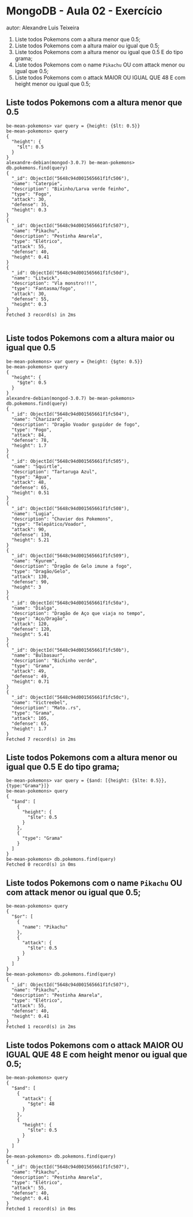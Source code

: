# MongoDB - Aula 02 - Exercício
autor: Alexandre Luis Teixeira

1. Liste todos Pokemons com a altura menor que 0.5;
2. Liste todos Pokemons com a altura maior ou igual que 0.5;
3. Liste todos Pokemons com a altura menor ou igual que 0.5 E do tipo grama;
4. Liste todos Pokemons com o name `Pikachu` OU com attack menor ou igual que 0.5;
5. Liste todos Pokemons com o attack MAIOR OU IGUAL QUE 48 E com  height menor ou igual que 0.5;

## Liste todos Pokemons com a altura menor que 0.5

```
be-mean-pokemons> var query = {height: {$lt: 0.5}}
be-mean-pokemons> query
{
  "height": {
    "$lt": 0.5
  }
}
alexandre-debian(mongod-3.0.7) be-mean-pokemons> db.pokemons.find(query)
{
  "_id": ObjectId("5648c94d001565661f1fc506"),
  "name": "Caterpie",
  "description": "Bixinho/Larva verde feinho",
  "type": "Fogo",
  "attack": 30,
  "defense": 35,
  "height": 0.3
}
{
  "_id": ObjectId("5648c94d001565661f1fc507"),
  "name": "Pikachu",
  "description": "Pestinha Amarela",
  "type": "Elétrico",
  "attack": 55,
  "defense": 40,
  "height": 0.41
}
{
  "_id": ObjectId("5648c94d001565661f1fc50d"),
  "name": "Litwick",
  "description": "Vla monstro!!!",
  "type": "Fantasma/fogo",
  "attack": 30,
  "defense": 55,
  "height": 0.3
}
Fetched 3 record(s) in 2ms


```

## Liste todos Pokemons com a altura maior ou igual que 0.5

```
be-mean-pokemons> var query = {height: {$gte: 0.5}}
be-mean-pokemons> query
{
  "height": {
    "$gte": 0.5
  }
}
alexandre-debian(mongod-3.0.7) be-mean-pokemons> db.pokemons.find(query)
{
  "_id": ObjectId("5648c94d001565661f1fc504"),
  "name": "Charizard",
  "description": "Dragão Voador guspidor de fogo",
  "type": "Fogo",
  "attack": 84,
  "defense": 78,
  "height": 1.7
}
{
  "_id": ObjectId("5648c94d001565661f1fc505"),
  "name": "Squirtle",
  "description": "Tartaruga Azul",
  "type": "Água",
  "attack": 48,
  "defense": 65,
  "height": 0.51
}
{
  "_id": ObjectId("5648c94d001565661f1fc508"),
  "name": "Lugia",
  "description": "Chavier dos Pokemons",
  "type": "Telepático/Voador",
  "attack": 90,
  "defense": 130,
  "height": 5.21
}
{
  "_id": ObjectId("5648c94d001565661f1fc509"),
  "name": "Kyurem",
  "description": "Dragão de Gelo imune a fogo",
  "type": "Dragão/Gelo",
  "attack": 130,
  "defense": 90,
  "height": 3
}
{
  "_id": ObjectId("5648c94d001565661f1fc50a"),
  "name": "Dialga",
  "description": "Dragão de Aço que viaja no tempo",
  "type": "Aço/Dragão",
  "attack": 120,
  "defense": 120,
  "height": 5.41
}
{
  "_id": ObjectId("5648c94d001565661f1fc50b"),
  "name": "Bulbasaur",
  "description": "Bichinho verde",
  "type": "Grama",
  "attack": 49,
  "defense": 49,
  "height": 0.71
}
{
  "_id": ObjectId("5648c94d001565661f1fc50c"),
  "name": "Victreebel",
  "description": "Mato..rs",
  "type": "Grama",
  "attack": 105,
  "defense": 65,
  "height": 1.7
}
Fetched 7 record(s) in 2ms

```

## Liste todos Pokemons com a altura menor ou igual que 0.5 E do tipo grama;

```
be-mean-pokemons> var query = {$and: [{height: {$lte: 0.5}},{type:"Grama"}]}
be-mean-pokemons> query
{
  "$and": [
    {
      "height": {
        "$lte": 0.5
      }
    },
    {
      "type": "Grama"
    }
  ]
}
be-mean-pokemons> db.pokemons.find(query)
Fetched 0 record(s) in 0ms

```

## Liste todos Pokemons com o name `Pikachu` OU com attack menor ou igual que 0.5;

```
be-mean-pokemons> query
{
  "$or": [
    {
      "name": "Pikachu"
    },
    {
      "attack": {
        "$lte": 0.5
      }
    }
  ]
}
be-mean-pokemons> db.pokemons.find(query)
{
  "_id": ObjectId("5648c94d001565661f1fc507"),
  "name": "Pikachu",
  "description": "Pestinha Amarela",
  "type": "Elétrico",
  "attack": 55,
  "defense": 40,
  "height": 0.41
}
Fetched 1 record(s) in 2ms
```

## Liste todos Pokemons com o attack MAIOR OU IGUAL QUE 48 E com  height menor ou igual que 0.5;

```
be-mean-pokemons> query
{
  "$and": [
    {
      "attack": {
        "$gte": 48
      }
    },
    {
      "height": {
        "$lte": 0.5
      }
    }
  ]
}
be-mean-pokemons> db.pokemons.find(query)
{
  "_id": ObjectId("5648c94d001565661f1fc507"),
  "name": "Pikachu",
  "description": "Pestinha Amarela",
  "type": "Elétrico",
  "attack": 55,
  "defense": 40,
  "height": 0.41
}
Fetched 1 record(s) in 0ms

```